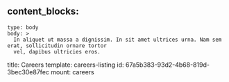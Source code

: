 content_blocks:
  - 
    type: body
    body: >
      In aliquet ut massa a dignissim. In sit amet ultrices urna. Nam sem erat, sollicitudin ornare tortor
      vel, dapibus ultricies eros.
title: Careers
template: careers-listing
id: 67a5b383-93d2-4b68-819d-3bec30e87fec
mount: careers
